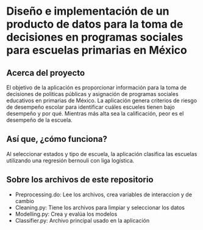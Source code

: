 # Diseño e implementación de un producto de datos para la toma de decisiones en programas sociales para escuelas primarias en México

## Acerca del proyecto
El objetivo de la aplicación es proporcionar información para la toma de decisiones de politicas públicas y asignación de programas sociales educativos en primarias de México. La aplicación genera criterios de riesgo de desempeño escolar para identificar cuáles escueles tienen bajo desempeño y por qué. Mientras más alta sea la calificación, peor es el desempeño de la escuela.      

## Así que, ¿cómo funciona?
Al seleccionar estados y tipo de escuela, la aplicación clasifica las escuelas utilizando una regresión bernouli con liga logística. 

## Sobre los archivos de este repositorio
* Preprocessing.do: Lee los archivos, crea variables de interaccion y de cambio
* Cleaning.py: Tiene los archivos para limpiar y seleccionar los datos
* Modelling.py: Crea y evalúa los modelos
* Classifier.py: Archivo principal usado en la aplicación

 
